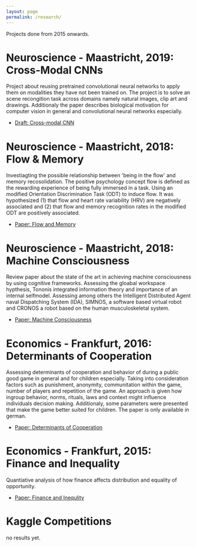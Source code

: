 ```yaml
---
layout: page
permalink: /research/
---
```

Projects done from 2015 onwards.
 
Neuroscience - Maastricht, 2019: Cross-Modal CNNs
====================
Project about reusing pretrained convolutional neural networks to apply them on modalities they have not been trained on. The project is to solve an scene recongition task across domains namely natural images, clip art and drawings. Additionaly the paper describes biological motivation for computer vision in general and convolutional neural networks especially.
- [Draft: Cross-modal CNN]({{mariusmarten.github.io}}/projects/2019_First_Draft_Cross_Modal_Networks.pdf)

Neuroscience - Maastricht, 2018: Flow & Memory
====================
Investiagting the possible relationship between 'being in the flow' and memory recosolidation. The positive psychology concept flow is defined as the rewarding experience of being fully immersed in a task. Using an modified Orientation Discrimination Task (ODT) to induce flow. It was hypothesized (1) that flow and heart rate variability (HRV) are negatively associated and (2) that flow and memory recognition rates in the modified ODT are positively associated. 
- [Paper: Flow and Memory]({{mariusmarten.github.io}}/projects/2018_Being_in_the_Flow.pdf)

Neuroscience - Maastricht, 2018: Machine Consciousness
====================
Review paper about the state of the art in achieving machine consciousness by using cognitive frameworks. Assessing the gloabal workspace hypthesis, Tononis integrated information theory and importance of an internal selfmodel. Assessing among others the Intelligent Distributed Agent naval Dispatching System (IDA),  SIMNOS, a software based virtual robot and CRONOS a robot based on the human musculoskeletal system.
- [Paper: Machine Consciousness]({{mariusmarten.github.io}}/projects/2018_Artifical_Consciousness.pdf)

Economics - Frankfurt, 2016: Determinants of Cooperation
====================
Assessing determinants of cooperation and behavior of during a public good game in general and for children especially. Taking into consideration factors such as punishment, anonymity, communitation within the game, number of players and repetition of the game. An approach is given how ingroup behavior, norms, rituals, laws and context might influence individuals decision making. Additionaly, some parameters were presented that make the game better suited for children. The paper is only available in german.
- [Paper: Determinants of Cooperation]({{mariusmarten.github.io}}/projects/2016_Determinants_of_Cooperation.pdf)

Economics - Frankfurt, 2015: Finance and Inequality
====================
Quantiative analysis of how finance affects distribution and equality of opportunity. 
- [Paper: Finance and Inequlity]({{mariusmarten.github.io}}/.pdf)

Kaggle Competitions
====================
no results yet.






 
